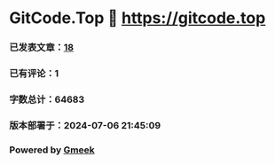 # GitCode.Top :link: https://gitcode.top 
### 已发表文章：[18](https://gitcode.top/tag.html) 
### 已有评论：1 
### 字数总计：64683 
### 版本部署于：2024-07-06 21:45:09 
### Powered by [Gmeek](https://github.com/Meekdai/Gmeek)
